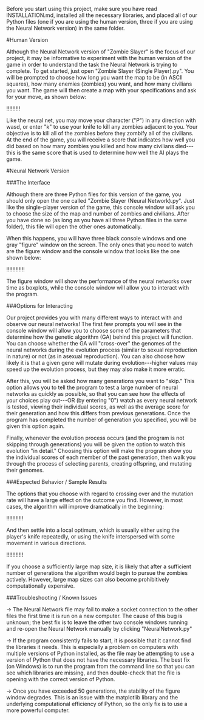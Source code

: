 Before you start using this project, make sure you have read INSTALLATION.md, installed all the necessary libraries, and placed all of our Python files (one if you are using the human version, three if you are using the Neural Network version) in the same folder.

#Human Version

Although the Neural Network version of "Zombie Slayer" is the focus of our project, it may be informative to experiment with the human version of the game in order to understand the task the Neural Network is trying to complete. To get started, just open "Zombie Slayer (Single Player).py". You will be prompted to choose how long you want the map to be (in ASCII squares), how many enemies (zombies) you want, and how many civilians you want. The game will then create a map with your specifications and ask for your move, as shown below:

!!!!!!!!!

Like the neural net, you may move your character ("P") in any direction with wasd, or enter "k" to use your knife to kill any zombies adjacent to you. Your objective is to kill all of the zombies before they zombify all of the civilians. At the end of the game, you will receive a score that indicates how well you did based on how many zombies you killed and how many civilians died---this is the same score that is used to determine how well the AI plays the game.

#Neural Network Version

###The Interface

Although there are three Python files for this version of the game, you should only open the one called "Zombie Slayer (Neural Network).py". Just like the single-player version of the game, this console window will ask you to choose the size of the map and number of zombies and civilians. After you have done so (as long as you have all three Python files in the same folder), this file will open the other ones automatically.

When this happens, you will have three black console windows and one gray "figure" window on the screen. The only ones that you need to watch are the figure window and the console window that looks like the one shown below:

!!!!!!!!!!!!

The figure window will show the performance of the neural networks over time as boxplots, while the console window will allow you to interact with the program.

###Options for Interacting

Our project provides you with many different ways to interact with and observe our neural networks! The first few prompts you will see in the console window will allow you to choose some of the parameters that determine how the genetic algorithm (GA) behind this project will function. You can choose whether the GA will "cross-over" the genomes of the neural networks during the evolution process (similar to sexual reproduction in nature) or not (as in asexual reproduction). You can also choose how likely it is that a given gene will mutate during evolution---higher values may speed up the evolution process, but they may also make it more erratic.

After this, you will be asked how many generations you want to "skip." This option allows you to tell the program to test a large number of neural networks as quickly as possible, so that you can see how the effects of your choices play out---OR (by entering "0") watch as every neural network is tested, viewing their individual scores, as well as the average score for their generation and how this differs from previous generations. Once the program has completed the number of generation you specified, you will be given this option again.

Finally, whenever the evolution process occurs (and the program is not skipping through generations) you will be given the option to watch this evolution "in detail." Choosing this option will make the program show you the individual scores of each member of the past generation, then walk you through the process of selecting parents, creating offspring, and mutating their genomes.

###Expected Behavior / Sample Results

The options that you choose with regard to crossing over and the mutation rate will have a large effect on the outcome you find. However, in most cases, the algorithm will improve dramatically in the beginning:

!!!!!!!!!!!

And then settle into a local optimum, which is usually either using the player's knife repeatedly, or using the knife interspersed with some movement in various directions. 

!!!!!!!!!!!

If you choose a sufficiently large map size, it is likely that after a sufficient number of generations the algorithm would begin to pursue the zombies actively. However, large map sizes can also become prohibitively computationally expensive.


###Troubleshooting / Known Issues

-> The Neural Network file may fail to make a socket connection to the other files the first time it is run on a new computer. The cause of this bug is unknown; the best fix is to leave the other two console windows running and re-open the Neural Network manually by clicking "NeuralNetwork.py"

-> If the program consistently fails to start, it is possible that it cannot find the libraries it needs. This is especially a problem on computers with multiple versions of Python installed, as the file may be attempting to use a version of Python that does not have the necessary libraries. The best fix (on Windows) is to run the program from the command line so that you can see which libraries are missing, and then double-check that the file is opening with the correct version of Python.

-> Once you have exceeded 50 generations, the stability of the figure window degrades. This is an issue with the matplotlib library and the underlying computational efficiency of Python, so the only fix is to use a more powerful computer.

